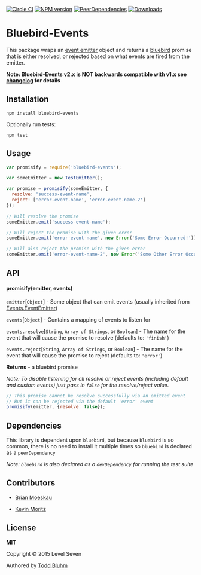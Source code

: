 [![Circle CI](https://img.shields.io/circleci/project/L7labs/bluebird-events.svg)](https://circleci.com/gh/L7labs/bluebird-events)
[![NPM version](https://img.shields.io/npm/v/bluebird-events.svg)](https://www.npmjs.com/package/bluebird-events)
[![PeerDependencies](https://img.shields.io/david/peer/L7Labs/bluebird-events.svg)](https://github.com/L7labs/bluebird-events/blob/master/package.json)
[![Downloads](http://img.shields.io/npm/dm/bluebird-events.svg?style=flat)](https://www.npmjs.com/package/bluebird-events)

Bluebird-Events
===

This package wraps an [event emitter](https://nodejs.org/api/events.html#events_class_events_eventemitter) object and returns a [bluebird](https://github.com/petkaantonov/bluebird) promise that is either resolved, or rejected based on what events are fired from the emitter.

**Note: Bluebird-Events v2.x is NOT backwards compatible with v1.x see [changelog](https://github.com/L7labs/bluebird-events/blob/master/CHANGELOG.md) for details**

Installation
---
`npm install bluebird-events`

Optionally run tests:

`npm test`

Usage
---

```js
var promisify = require('bluebird-events');

var someEmitter = new TestEmitter();

var promise = promisify(someEmitter, {
  resolve: 'success-event-name',
  reject: ['error-event-name', 'error-event-name-2']
});

// Will resolve the promise
someEmitter.emit('success-event-name');

// Will reject the promise with the given error
someEmitter.emit('error-event-name', new Error('Some Error Occurred!'));

// Will also reject the promise with the given error
someEmitter.emit('error-event-name-2', new Error('Some Other Error Occurred!'));
```

API
---

#### promisify(emitter, events)

`emitter`[`Object`] - Some object that can emit events (usually inherited from [Events.EventEmitter](https://nodejs.org/api/events.html#events_class_events_eventemitter))

`events`[`Object`] - Contains a mapping of events to listen for

`events.resolve`[`String`, `Array of Strings`, or `Boolean`] - The name for the event that will cause the promise to resolve (defaults to: `'finish'`)

`events.reject`[`String`, `Array of Strings`, or `Boolean`] - The name for the event that will cause the promise to reject (defaults to: `'error'`)

**Returns** - a bluebird promise

*Note: To disable listening for all resolve or reject events (including default and custom events) just pass in `false` for the resolve/reject value.*
```js
// This promise cannot be resolve successfully via an emitted event
// But it can be rejected via the default 'error' event
promisify(emitter, {resolve: false});
```


Dependencies
---
This library is dependent upon `bluebird`, but because `bluebird` is so common, there is no need to install it multiple times so `bluebird` is declared as a `peerDependency`

*Note: `bluebird` is also declared as a `devDependency` for running the test suite*

## Contributors

- [Brian Moeskau](https://github.com/bmoeskau)

- [Kevin Moritz](https://github.com/ecorkevin)

## License

**MIT**

Copyright &copy; 2015 Level Seven

Authored by [Todd Bluhm](https://github.com/toddbluhm)
